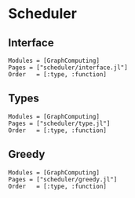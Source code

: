 # Scheduler

## Interface
```@autodocs
Modules = [GraphComputing]
Pages = ["scheduler/interface.jl"]
Order   = [:type, :function]
```

## Types
```@autodocs
Modules = [GraphComputing]
Pages = ["scheduler/type.jl"]
Order   = [:type, :function]
```

## Greedy
```@autodocs
Modules = [GraphComputing]
Pages = ["scheduler/greedy.jl"]
Order   = [:type, :function]
```
